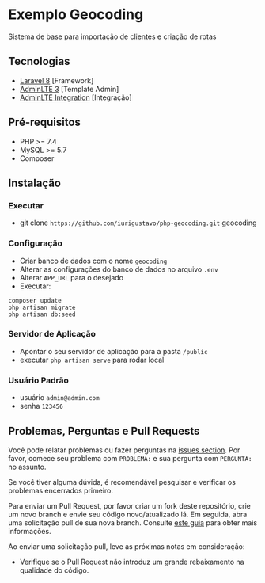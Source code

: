 # Exemplo Geocoding

Sistema de base para importação de clientes e criação de rotas

## Tecnologias
- [Laravel 8](https://laravel.com/) [Framework]
- [AdminLTE 3](https://adminlte.io/) [Template Admin]
- [AdminLTE Integration](https://github.com/jeroennoten/Laravel-AdminLTE) [Integração]

## Pré-requisitos

- PHP >= 7.4
- MySQL >= 5.7
- Composer

## Instalação


### Executar

- git clone `https://github.com/iurigustavo/php-geocoding.git` geocoding

### Configuração
- Criar banco de dados com o nome `geocoding`
- Alterar as configurações do banco de dados no arquivo `.env`
- Alterar `APP_URL` para o desejado
- Executar:
```
composer update
php artisan migrate
php artisan db:seed
```

### Servidor de Aplicação
- Apontar o seu servidor de aplicação para a pasta `/public`
- executar `php artisan serve` para rodar local

### Usuário Padrão
- usuário `admin@admin.com`
- senha `123456`

## Problemas, Perguntas e Pull Requests
Você pode relatar problemas ou fazer perguntas na [issues section](https://github.com/iurigustavo/php-geocoding/issues). Por favor, comece seu problema com `PROBLEMA:` e sua pergunta com `PERGUNTA:` no assunto.

Se você tiver alguma dúvida, é recomendável pesquisar e verificar os problemas encerrados primeiro.

Para enviar um Pull Request, por favor criar um fork deste repositório, crie um novo branch e envie seu código novo/atualizado lá. Em seguida, abra uma solicitação pull de sua nova branch. Consulte [este guia](https://help.github.com/articles/about-pull-requests/) para obter mais informações.

Ao enviar uma solicitação pull, leve as próximas notas em consideração:
- Verifique se o Pull Request não introduz um grande rebaixamento na qualidade do código.
